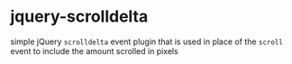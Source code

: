 # jquery-scrolldelta
simple jQuery `scrolldelta` event plugin that is used in place of the `scroll` event to include the amount scrolled in pixels
